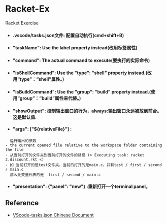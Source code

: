 # Racket-Ex
Racket Exercise

- #### .vscode/tasks.json文件: 配置自动执行(cmd+shift+B)

- #### "taskName": Use the label property instead(改用标签属性)
- #### "command": The actual command to execute(要执行的实际命令)
- #### "isShellCommand": Use the "type": "shell" property instead.(改用“type”：“shell”属性。)
- #### "isBuildCommand": Use the "group": "build" property instead.(使用“group”：“build”属性来代替。)
- #### "showOutput": 控制输出窗口的行为，always:输出窗口永远被放到前台。这是默认值.
- #### "args": ["${relativeFile}"] : 
```
- 运行输出的参数  
- the current opened file relative to the workspace folder containing the file
- 从当前打开的文件夹到当前打开的文件的路径 (> Executing task: racket 2.discount.rkt <)
- 如 当前打开的是test文件夹，当前的打开的是main.c，并有test / first / second / main.c
- 那么此变量代表的是  first / second / main.c 
```
- #### "presentation": {"panel": "new"} :重新打开一个terminal panel。



## Reference
- [VScode-tasks.json Chinese Document](https://jeasonstudio.gitbooks.io/vscode-cn-doc/content/md/%E7%BC%96%E8%BE%91%E5%99%A8/%E4%BB%BB%E5%8A%A1.html)
